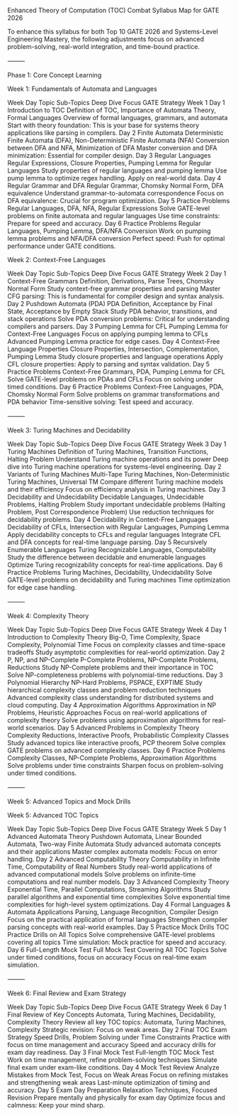 Enhanced Theory of Computation (TOC) Combat Syllabus Map for GATE 2026

To enhance this syllabus for both Top 10 GATE 2026 and Systems-Level Engineering Mastery, the following adjustments focus on advanced problem-solving, real-world integration, and time-bound practice.

⸻

Phase 1: Core Concept Learning

Week 1: Fundamentals of Automata and Languages

Week	Day	Topic	Sub-Topics	Deep Dive Focus	GATE Strategy
Week 1	Day 1	Introduction to TOC	Definition of TOC, Importance of Automata Theory, Formal Languages	Overview of formal languages, grammars, and automata	Start with theory foundation: This is your base for systems theory applications like parsing in compilers.
	Day 2	Finite Automata	Deterministic Finite Automata (DFA), Non-Deterministic Finite Automata (NFA)	Conversion between DFA and NFA, Minimization of DFA	Master conversion and DFA minimization: Essential for compiler design.
	Day 3	Regular Languages	Regular Expressions, Closure Properties, Pumping Lemma for Regular Languages	Study properties of regular languages and pumping lemma	Use pump lemma to optimize regex handling. Apply on real-world data.
	Day 4	Regular Grammar and DFA	Regular Grammar, Chomsky Normal Form, DFA equivalence	Understand grammar-to-automata correspondence	Focus on DFA equivalence: Crucial for program optimization.
	Day 5	Practice Problems	Regular Languages, DFA, NFA, Regular Expressions	Solve GATE-level problems on finite automata and regular languages	Use time constraints: Prepare for speed and accuracy.
	Day 6	Practice Problems	Regular Languages, Pumping Lemma, DFA/NFA Conversion	Work on pumping lemma problems and NFA/DFA conversion	Perfect speed: Push for optimal performance under GATE conditions.

Week 2: Context-Free Languages

Week	Day	Topic	Sub-Topics	Deep Dive Focus	GATE Strategy
Week 2	Day 1	Context-Free Grammars	Definition, Derivations, Parse Trees, Chomsky Normal Form	Study context-free grammar properties and parsing	Master CFG parsing: This is fundamental for compiler design and syntax analysis.
	Day 2	Pushdown Automata (PDA)	PDA Definition, Acceptance by Final State, Acceptance by Empty Stack	Study PDA behavior, transitions, and stack operations	Solve PDA conversion problems: Critical for understanding compilers and parsers.
	Day 3	Pumping Lemma for CFL	Pumping Lemma for Context-Free Languages	Focus on applying pumping lemma to CFLs	Advanced Pumping Lemma practice for edge cases.
	Day 4	Context-Free Language Properties	Closure Properties, Intersection, Complementation, Pumping Lemma	Study closure properties and language operations	Apply CFL closure properties: Apply to parsing and syntax validation.
	Day 5	Practice Problems	Context-Free Grammars, PDA, Pumping Lemma for CFL	Solve GATE-level problems on PDAs and CFLs	Focus on solving under timed conditions.
	Day 6	Practice Problems	Context-Free Languages, PDA, Chomsky Normal Form	Solve problems on grammar transformations and PDA behavior	Time-sensitive solving: Test speed and accuracy.



⸻

Week 3: Turing Machines and Decidability

Week	Day	Topic	Sub-Topics	Deep Dive Focus	GATE Strategy
Week 3	Day 1	Turing Machines	Definition of Turing Machines, Transition Functions, Halting Problem	Understand Turing machine operations and its power	Deep dive into Turing machine operations for systems-level engineering.
	Day 2	Variants of Turing Machines	Multi-Tape Turing Machines, Non-Deterministic Turing Machines, Universal TM	Compare different Turing machine models and their efficiency	Focus on efficiency analysis in Turing machines.
	Day 3	Decidability and Undecidability	Decidable Languages, Undecidable Problems, Halting Problem	Study important undecidable problems (Halting Problem, Post Correspondence Problem)	Use reduction techniques for decidability problems.
	Day 4	Decidability in Context-Free Languages	Decidability of CFLs, Intersection with Regular Languages, Pumping Lemma	Apply decidability concepts to CFLs and regular languages	Integrate CFL and DFA concepts for real-time language parsing.
	Day 5	Recursively Enumerable Languages	Turing Recognizable Languages, Computability	Study the difference between decidable and enumerable languages	Optimize Turing recognizability concepts for real-time applications.
	Day 6	Practice Problems	Turing Machines, Decidability, Undecidability	Solve GATE-level problems on decidability and Turing machines	Time optimization for edge case handling.



⸻

Week 4: Complexity Theory

Week	Day	Topic	Sub-Topics	Deep Dive Focus	GATE Strategy
Week 4	Day 1	Introduction to Complexity Theory	Big-O, Time Complexity, Space Complexity, Polynomial Time	Focus on complexity classes and time-space tradeoffs	Study asymptotic complexities for real-world optimization.
	Day 2	P, NP, and NP-Complete	P-Complete Problems, NP-Complete Problems, Reductions	Study NP-Complete problems and their importance in TOC	Solve NP-completeness problems with polynomial-time reductions.
	Day 3	Polynomial Hierarchy	NP-Hard Problems, PSPACE, EXPTIME	Study hierarchical complexity classes and problem reduction techniques	Advanced complexity class understanding for distributed systems and cloud computing.
	Day 4	Approximation Algorithms	Approximation in NP Problems, Heuristic Approaches	Focus on real-world applications of complexity theory	Solve problems using approximation algorithms for real-world scenarios.
	Day 5	Advanced Problems in Complexity Theory	Complexity Reductions, Interactive Proofs, Probabilistic Complexity Classes	Study advanced topics like interactive proofs, PCP theorem	Solve complex GATE problems on advanced complexity classes.
	Day 6	Practice Problems	Complexity Classes, NP-Complete Problems, Approximation Algorithms	Solve problems under time constraints	Sharpen focus on problem-solving under timed conditions.



⸻

Week 5: Advanced Topics and Mock Drills

Week 5: Advanced TOC Topics

Week	Day	Topic	Sub-Topics	Deep Dive Focus	GATE Strategy
Week 5	Day 1	Advanced Automata Theory	Pushdown Automata, Linear Bounded Automata, Two-way Finite Automata	Study advanced automata concepts and their applications	Master complex automata models: Focus on error handling.
	Day 2	Advanced Computability Theory	Computability in Infinite Time, Computability of Real Numbers	Study real-world applications of advanced computational models	Solve problems on infinite-time computations and real number models.
	Day 3	Advanced Complexity Theory	Exponential Time, Parallel Computations, Streaming Algorithms	Study parallel algorithms and exponential time complexities	Solve exponential time complexities for high-level system optimizations.
	Day 4	Formal Languages & Automata Applications	Parsing, Language Recognition, Compiler Design	Focus on the practical application of formal languages	Strengthen compiler parsing concepts with real-world examples.
	Day 5	Practice Mock Drills	TOC Practice Drills on All Topics	Solve comprehensive GATE-level problems covering all topics	Time simulation: Mock practice for speed and accuracy.
	Day 6	Full-Length Mock Test	Full Mock Test Covering All TOC Topics	Solve under timed conditions, focus on accuracy	Focus on real-time exam simulation.



⸻

Week 6: Final Review and Exam Strategy

Week	Day	Topic	Sub-Topics	Deep Dive Focus	GATE Strategy
Week 6	Day 1	Final Review of Key Concepts	Automata, Turing Machines, Decidability, Complexity Theory	Review all key TOC topics: Automata, Turing Machines, Complexity	Strategic revision: Focus on weak areas.
	Day 2	Final TOC Exam Strategy	Speed Drills, Problem Solving under Time Constraints	Practice with focus on time management and accuracy	Speed and accuracy drills for exam day readiness.
	Day 3	Final Mock Test	Full-length TOC Mock Test	Work on time management, refine problem-solving techniques	Simulate final exam under exam-like conditions.
	Day 4	Mock Test Review	Analyze Mistakes from Mock Test, Focus on Weak Areas	Focus on refining mistakes and strengthening weak areas	Last-minute optimization of timing and accuracy.
	Day 5	Exam Day Preparation	Relaxation Techniques, Focused Revision	Prepare mentally and physically for exam day	Optimize focus and calmness: Keep your mind sharp.
